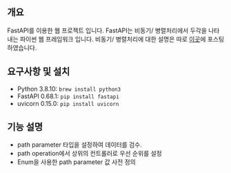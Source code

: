 ## 개요
FastAPI를 이용한 웹 프로젝트 입니다. FastAPI는 비동기/ 병렬처리에서 두각을 나타내는 파이썬 웹 프레임워크 입니다. 비동기/ 병렬처리에 대한 설명은 따로 [이곳][concur-parel]에 포스팅하였습니다. 

## 요구사항 및 설치
* Python 3.8.10: `brew install python3`
* FastAPI 0.68.1: `pip install fastapi`
* uvicorn 0.15.0: `pip install uvicorn` 

## 기능 설명
* path parameter 타입을 설정하여 데이터를 검수.
* path operation에서 상위의 컨트롤러로 우선 순위를 설정
* Enum을 사용한 path parameter 값 사전 정의

[concur-parel]: https://hsjung93.github.io/%EC%BD%94%EB%93%9C/coroutine/